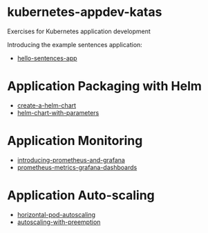 # kubernetes-appdev-katas
Exercises for Kubernetes application development

Introducing the example sentences application:

- [hello-sentences-app](hello-sentences-app.md)

# Application Packaging with Helm

- [create-a-helm-chart](create-a-helm-chart.md)
- [helm-chart-with-parameters](helm-chart-with-parameters.md)

# Application Monitoring

- [introducing-prometheus-and-grafana](introducing-prometheus-and-grafana.md)
- [prometheus-metrics-grafana-dashboards](prometheus-metrics-grafana-dashboards.md)

# Application Auto-scaling

- [horizontal-pod-autoscaling](horizontal-pod-autoscaling.md)
- [autoscaling-with-preemption](autoscaling-with-preemption.md)
